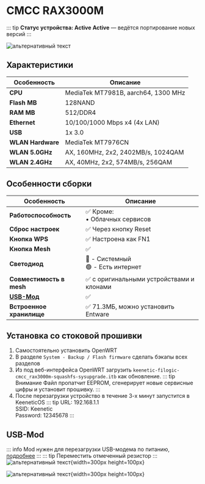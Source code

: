 # CMCC RAX3000M <BoostyBadge type="keenetic" text="5.0" url="/wiki/helpful/boosty"/> <YezBadge type="keenetic" text="4.3.5" url="/assets/files/firmware/CMCC-RAX3000M.7z" />

::: tip **Статус устройства: Active**
**Active** — ведётся портирование новых версий
:::

![альтернативный текст](/assets/images/wiki/guides/rax3000m/1.png)

## Характеристики

| Особенность       | Описание                            |
|-------------------|-------------------------------------|
| **CPU**           | MediaTek MT7981B, aarch64, 1300 MHz |
| **Flash MB**      | 128NAND                             |
| **RAM MB**        | 512/DDR4                            |
| **Ethernet**      | 10/100/1000 Mbps x4 (4x LAN)        |
| **USB**           | 1x 3.0                              |
| **WLAN Hardware** | MediaTek MT7976CN                   |
| **WLAN 5.0GHz**   | AX, 160MHz, 2x2, 2402MB/s, 1024QAM  |
| **WLAN 2.4GHz**   | AX, 40MHz, 2x2, 574MB/s, 256QAM     |

## Особенности сборки

| Особенность              | Описание                                 |
|--------------------------|------------------------------------------|
| **Работоспособность**    | ✅ Кроме: <br/> • Облачных сервисов       |
| **Сброс настроек**       | ✅ Через кнопку Reset                     |
| **Кнопка WPS**           | ✅ Настроена как FN1                      |
| **Кнопка Mesh**          | ✅                                        |
| **Светодиод**            | 🔴 - Системный <br/>🟢 - Есть интернет   |
| **Совместимость в mesh** | ✅ с оригинальными устройствами и клонами |
| **[USB-Мод](#usb-mod)**  | ✅                                        |
| **Встроенное хранилище** | ✅ 71.3МБ, можно установить Entware       |

## Установка со стоковой прошивки

1. Самостоятельно установить OpenWRT
2. В разделе `System - Backup / Flash firmware` сделать бэкапы всех разделов  
3. Из под веб-интерфейса OpenWRT загрузить `keenetic-filogic-cmcc_rax3000m-squashfs-sysupgrade.itb` как
   обновление.
::: tip Внимание
Файл пропатчит EEPROM, сгенерирует новые сервисные цифры и установит прошивку.
:::
4. После перезагрузки устройство в течение 3-х минут запустится в KeeneticOS
   ::: tip URL: 192.168.1.1<br/>SSID: Keenetic<br/>Password: 12345678
   :::

## USB-Mod

::: info
Mod нужен для перезагрузки USB-модема по
питанию, [подробнее](https://help.keenetic.com/hc/ru/articles/115000041605-%D0%9C%D0%BE%D0%B6%D0%BD%D0%BE-%D0%BB%D0%B8-%D0%BF%D0%B5%D1%80%D0%B5%D0%B7%D0%B0%D0%B3%D1%80%D1%83%D0%B7%D0%B8%D1%82%D1%8C-%D0%BF%D0%BE-%D0%BF%D0%B8%D1%82%D0%B0%D0%BD%D0%B8%D1%8E-USB-%D0%BC%D0%BE%D0%B4%D0%B5%D0%BC-%D0%BF%D0%BE%D0%B4%D0%BA%D0%BB%D1%8E%D1%87%D0%B5%D0%BD%D0%BD%D1%8B%D0%B9-%D0%BA-Keenetic-%D1%81%D1%80%D0%B5%D0%B4%D1%81%D1%82%D0%B2%D0%B0%D0%BC%D0%B8-%D0%B8%D0%BD%D1%82%D0%B5%D1%80%D0%BD%D0%B5%D1%82-%D1%86%D0%B5%D0%BD%D1%82%D1%80%D0%B0)
:::
::: tip Переместить отмеченный резистор
:::
![альтернативный текст](/assets/images/wiki/helpful/usb-mod/rax-3000m-1.jpg){width=300px height=100px}

![альтернативный текст](/assets/images/wiki/helpful/usb-mod/rax-3000m-2.jpg){width=300px height=100px}

